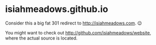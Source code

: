 # isiahmeadows.github.io

Consider this a big fat 301 redirect to http://isiahmeadows.com. :wink:

You might want to check out http://github.com/isiahmeadows/website, where the actual source is located.
